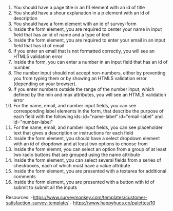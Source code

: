 1. You should have a page title in an h1 element with an id of title
2. You should have a shour explanation in a p element with an id of description
3. You should have a form element with an id of survey-form
4. Inside the form element, you are required to center your name in input field that has an id of name and a type of text
5. Inside the form element, you are required to enter your email in an input field that has id of email
6. if you enter an email that is not formatted correctly, you will see an HTML5 validation error
7. Inside the form, you can enter a number in an input field that has an id of number
8. The number input should not accept non-numbers, either by preventing you from typing them or by showing an HTML5 validation error (depending on your browser).
9. If you enter numbers outside the range of the number input, which defined by the min and max attributes, you will see an HTML5 validation error
10. For the name, email, and number input fields, you can see corresponding label elements in the form, that describe the purpose of each field with the following ids: id="name-label" id="email-label" and id="number-label"
11. For the name, email, and number input fields, you can see placeholder text that gives a description or instructions for each field
12. Inside the form element, you should have a select dropdown element with an id of dropdown and at least two options to choose from
13. Inside the form elemnt, you can select an option from a group of at least two radio buttons that are grouped using the name attribute
14. Inside the form element, you can select several fields from a series of checkboxes, each of which must have a value attribute
15. Inside the form element, you are presented with a textarea for additional comments
16. Inside the form element, you are presented with a button with id of submit to submit all the inputs

Resources: -https://www.surveymonkey.com/templates/customer-satisfaction-survey-template/
           - https://www.happyhues.co/palettes/10